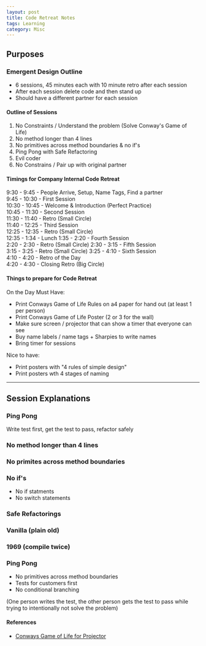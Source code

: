 ```yaml
---
layout: post
title: Code Retreat Notes
tags: Learning
category: Misc
---
```

## Purposes

### Emergent Design Outline

- 6 sessions, 45 minutes each with 10 minute retro after each session  
- After each session delete code and then stand up  
- Should have a different partner for each session  

#### Outline of Sessions

1. No Constraints / Understand the problem (Solve Conway's Game of Life)  
2. No method longer than 4 lines   
3. No primitives across method boundaries & no if's
4. Ping Pong with Safe Refactoring 
5. Evil coder 
6. No Constrains / Pair up with original partner  

#### Timings for Company Internal Code Retreat  

9:30 - 9:45 	- People Arrive, Setup, Name Tags, Find a partner  
9:45 - 10:30 	- First Session  
10:30 - 10:45 	- Welcome & Introduction (Perfect Practice)  
10:45 - 11:30 	- Second Session  
11:30 - 11:40 	- Retro (Small Circle)  
11:40 - 12:25 	- Third Session  
12:25 - 12:35 	- Retro (Small Circle)  
12:35 - 1:34 	- Lunch
1:35 - 2:20 	- Fourth Session  
2:20 - 2:30 	- Retro (Small Circle) 
2:30 - 3:15	- Fifth Session  
3:15 - 3:25	- Retro (Small Circle) 
3:25 - 4:10	- Sixth Session  
4:10 - 4:20	- Retro of the Day  
4:20 - 4:30	- Closing Retro (Big Circle)  

#### Things to prepare for Code Retreat

On the Day Must Have:  

- Print Conways Game of Life Rules on a4 paper for hand out (at least 1 per person) 
- Print Conways Game of Life Poster (2 or 3 for the wall) 
- Make sure screen / projector that can show a timer that everyone can see
- Buy name labels / name tags + Sharpies to write names
- Bring timer for sessions

Nice to have:  

- Print posters with "4 rules of simple design"
- Print posters wth 4 stages of naming

-------------------------------------------------------------------------------------------------------------

## Session Explanations

### Ping Pong  

Write test first, get the test to pass, refactor safely  

### No method longer than 4 lines

### No primites across method boundaries


### No if's  

- No if statments  
- No switch statements  

### Safe Refactorings  

### Vanilla (plain old)  

### 1969 (compile twice)  

### Ping Pong    

- No primitives across method boundaries  
- Tests for customers first  
- No conditional branching  

(One person writes the test, the other person gets the test to pass while trying to intentionally not solve the problem)   

#### References ####

- <a href="{{ site.url }}/assets/documents/CodeRetreat-GOL-Projector.zip">Conways Game of Life for Projector</a>  
